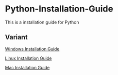 # Python-Installation-Guide

This is a installation guide for Python

## Variant

[Windows Installation Guide]()

[Linux Installation Guide](Linux.md)

[Mac Installation Guide](Mac.md)
